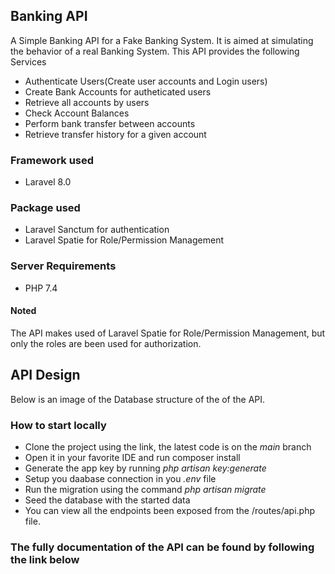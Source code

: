 ## Banking API

A Simple Banking API for a Fake Banking System. It is aimed at simulating the behavior of a real Banking System.
This API provides the following Services

- Authenticate Users(Create user accounts and Login users)
- Create Bank Accounts for autheticated users
- Retrieve all accounts by users
- Check Account Balances
- Perform bank transfer between accounts
- Retrieve transfer history for a given account

### Framework used
- Laravel 8.0

### Package used
- Laravel Sanctum for authentication
- Laravel Spatie for Role/Permission Management

### Server Requirements
- PHP 7.4
#### Noted
The API makes used of Laravel Spatie for Role/Permission Management, but only the roles are been used for authorization.
## API Design
Below is an image of the Database structure of the of the API.

### How to start locally
- Clone the project using the link, the latest code is on the *main* branch
- Open it in your favorite IDE and run composer install
- Generate the app key by running *php artisan key:generate*
- Setup you daabase connection in you *.env* file
- Run the migration using the command *php artisan migrate*
- Seed the database with the started data
- You can view all the endpoints been exposed from the /routes/api.php file.

### The fully documentation of the API can be found by following the link below


